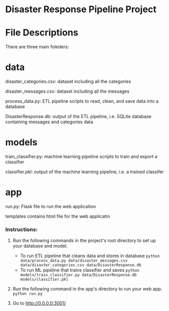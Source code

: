 # Disaster Response Pipeline Project


# File Descriptions 
There are three main foleders:
# data 
disaster_categories.csv: dataset including all the categories

disaster_messages.csv: dataset including all the messages

process_data.py: ETL pipeline scripts to read, clean, and save data into a database

DisasterResponse.db: output of the ETL pipeline, i.e. SQLite database containing messages and categories data
# models 
train_classifier.py: machine learning pipeline scripts to train and export a classifier

classifier.pkl: output of the machine learning pipeline, i.e. a trained classifer
# app 
run.py: Flask file to run the web application

templates contains html file for the web applicatin




### Instructions:
1. Run the following commands in the project's root directory to set up your database and model.

    - To run ETL pipeline that cleans data and stores in database
        `python data/process_data.py data/disaster_messages.csv data/disaster_categories.csv data/DisasterResponse.db`
    - To run ML pipeline that trains classifier and saves
        `python models/train_classifier.py data/DisasterResponse.db models/classifier.pkl`

2. Run the following command in the app's directory to run your web app.
    `python run.py`

3. Go to http://0.0.0.0:3001/
